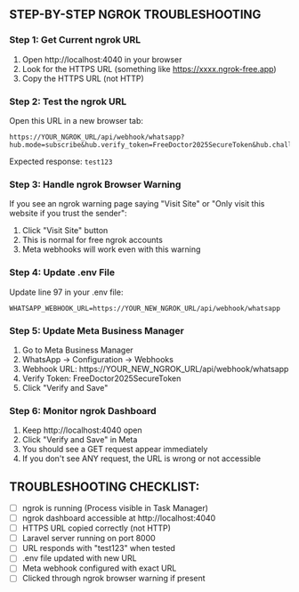 ## STEP-BY-STEP NGROK TROUBLESHOOTING

### Step 1: Get Current ngrok URL
1. Open http://localhost:4040 in your browser
2. Look for the HTTPS URL (something like https://xxxx.ngrok-free.app)
3. Copy the HTTPS URL (not HTTP)

### Step 2: Test the ngrok URL
Open this URL in a new browser tab:
```
https://YOUR_NGROK_URL/api/webhook/whatsapp?hub.mode=subscribe&hub.verify_token=FreeDoctor2025SecureToken&hub.challenge=test123
```

Expected response: `test123`

### Step 3: Handle ngrok Browser Warning
If you see an ngrok warning page saying "Visit Site" or "Only visit this website if you trust the sender":
1. Click "Visit Site" button
2. This is normal for free ngrok accounts
3. Meta webhooks will work even with this warning

### Step 4: Update .env File
Update line 97 in your .env file:
```
WHATSAPP_WEBHOOK_URL=https://YOUR_NEW_NGROK_URL/api/webhook/whatsapp
```

### Step 5: Update Meta Business Manager
1. Go to Meta Business Manager
2. WhatsApp → Configuration → Webhooks
3. Webhook URL: https://YOUR_NEW_NGROK_URL/api/webhook/whatsapp
4. Verify Token: FreeDoctor2025SecureToken
5. Click "Verify and Save"

### Step 6: Monitor ngrok Dashboard
1. Keep http://localhost:4040 open
2. Click "Verify and Save" in Meta
3. You should see a GET request appear immediately
4. If you don't see ANY request, the URL is wrong or not accessible

## TROUBLESHOOTING CHECKLIST:

- [ ] ngrok is running (Process visible in Task Manager)
- [ ] ngrok dashboard accessible at http://localhost:4040
- [ ] HTTPS URL copied correctly (not HTTP)
- [ ] Laravel server running on port 8000
- [ ] URL responds with "test123" when tested
- [ ] .env file updated with new URL
- [ ] Meta webhook configured with exact URL
- [ ] Clicked through ngrok browser warning if present
